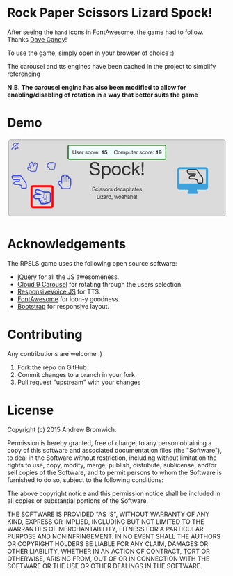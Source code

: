 # Rock Paper Scissors Lizard Spock!
After seeing the `hand` icons in FontAwesome, the game had to follow. Thanks [Dave Gandy](https://twitter.com/davegandy)!

To use the game, simply open in your browser of choice :)
 
The carousel and tts engines have been cached in the project to simplify referencing

**N.B. The carousel engine has also been modified to allow for enabling/disabling of rotation in a way that better
suits the game**

# Demo
![Demo of RPSLS](https://github.com/abrom/rpsls/blob/master/example/RPSLS.gif?raw=true)


# Acknowledgements

The RPSLS game uses the following open source software:

- [jQuery](https://jquery.com/) for all the JS awesomeness.
- [Cloud 9 Carousel](https://github.com/specious/cloud9carousel) for rotating through the users selection.
- [ResponsiveVoice.JS](http://responsivevoice.org/) for TTS.
- [FontAwesome](https://fortawesome.github.io/Font-Awesome) for icon-y goodness.
- [Bootstrap](http://getbootstrap.com/) for responsive layout.


# Contributing

Any contributions are welcome :)

 1. Fork the repo on GitHub
 2. Commit changes to a branch in your fork
 3. Pull request "upstream" with your changes


# License

Copyright (c) 2015 Andrew Bromwich.

Permission is hereby granted, free of charge, to any person obtaining a copy of this software and associated documentation files (the "Software"), to deal in the Software without restriction, including without limitation the rights to use, copy, modify, merge, publish, distribute, sublicense, and/or sell copies of the Software, and to permit persons to whom the Software is furnished to do so, subject to the following conditions:

The above copyright notice and this permission notice shall be included in all copies or substantial portions of the Software.

THE SOFTWARE IS PROVIDED "AS IS", WITHOUT WARRANTY OF ANY KIND, EXPRESS OR IMPLIED, INCLUDING BUT NOT LIMITED TO THE WARRANTIES OF MERCHANTABILITY, FITNESS FOR A PARTICULAR PURPOSE AND NONINFRINGEMENT. IN NO EVENT SHALL THE AUTHORS OR COPYRIGHT HOLDERS BE LIABLE FOR ANY CLAIM, DAMAGES OR OTHER LIABILITY, WHETHER IN AN ACTION OF CONTRACT, TORT OR OTHERWISE, ARISING FROM, OUT OF OR IN CONNECTION WITH THE SOFTWARE OR THE USE OR OTHER DEALINGS IN THE SOFTWARE.